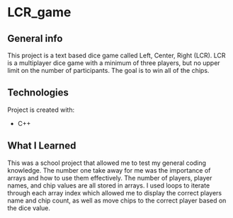 # LCR_game

## General info
This project is a text based dice game called Left, Center, Right (LCR). LCR is a multiplayer dice game with a minimum of three players, but no upper limit on the number of participants. The goal is to win all of the chips.

## Technologies
Project is created with:
* C++

## What I Learned
This was a school project that allowed me to test my general coding knowledge. The number one take away for me was the importance of arrays and how to use them effectively. The number of players, player names, and chip values are all stored in arrays. I used loops to iterate through each array index which allowed me to display the correct players name and chip count, as well as move chips to the correct player based on the dice value.
